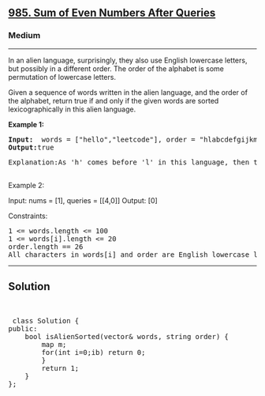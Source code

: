 
<h2><a href="https://leetcode.com/problems/sum-of-even-numbers-after-queries/">985. Sum of Even Numbers After Queries</a></h2>
<h3>Medium</h3>
<hr>
<div><p>
In an alien language, surprisingly, they also use English lowercase letters, but possibly in a different order. The order of the alphabet is some permutation of lowercase letters.

Given a sequence of words written in the alien language, and the order of the alphabet, return true if and only if the given words are sorted lexicographically in this alien language.

 
</p>


<p><strong>Example 1:</strong></p>
<pre><strong>Input:</strong>  words = ["hello","leetcode"], order = "hlabcdefgijkmnopqrstuvwxyz"
<strong>Output:</strong>true
</pre>
<pre>
Explanation:As 'h' comes before 'l' in this language, then the sequence is sorted.
  </pre>
  
Example 2:

Input: nums = [1], queries = [[4,0]]
Output: [0]
 

Constraints:
<pre>
1 <= words.length <= 100
1 <= words[i].length <= 20
order.length == 26
All characters in words[i] and order are English lowercase letters.
</pre>
<hr>
 <h2><strong><b>Solution</b></strong></h2>
 <br>
 <pre>
 class Solution {
public:
    bool isAlienSorted(vector<string>& words, string order) {
        map<char,char> m;
        for(int i=0;i<order.size();i++)
        {
            m[order[i]]=(char)('a'+i);
        }
        // for(auto it: m) cout<<it.first<<" "<<it.second<<"\n";
        for(int i=1;i<words.size();i++)
        {
            string a=words[i-1],b=words[i];
            for(int j=0;j<a.size();j++) a[j]=m[a[j]];
            for(int j=0;j<b.size();j++) b[j]=m[b[j]];
            // cout<<a<<" " <<b<<"\n";
            if(a>b) return 0;
        }
        return 1;
    }
};
          
 </pre>

